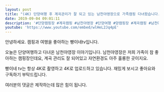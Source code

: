 ```yaml
---
layout: post
title: "(4K) 단양여행 후 계곡관리가 잘 되고 있는 남천야영장으로 가족캠핑 다녀왔습니다."
date: 2019-09-04 09:01:11
description: '#단양캠핑장 #계곡캠핑 #남천야영장 #단양여행 #양캠핑장 #계곡캠핑 #남천야영장 #단양여행 #남천계곡'
youtube: 'https://www.youtube.com/embed/wlHeL2Jq4pE'
---
```


안녕하세요. 캠핑과 여행을 좋아하는 빵이네tv입니다.

오늘은 단양여행하고 다녀온 남천야영장 이야기입니다.
남천야영장은 저희 가족이 참 좋아하는 캠핑장인데요, 계곡 관리도 잘 되어있고 자연환경도 아주 훌륭한 곳이지요.

빵이네 tv는 항상 4K로 촬영하고 4K로 업로드하고 있습니다.
재밌게 보시고 좋아요와 구독하기 부탁드립니다.

여러분의 댓글은 제작하는데 많은 힘이 됩니다.
